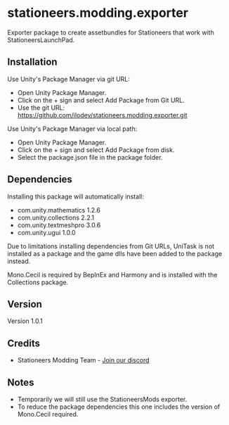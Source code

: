 # stationeers.modding.exporter

Exporter package to create assetbundles for Stationeers that work with StationeersLaunchPad.

## Installation

Use Unity's Package Manager via git URL:
- Open Unity Package Manager.
- Click on the + sign and select Add Package from Git URL.
- Use the git URL: https://github.com/ilodev/stationeers.modding.exporter.git


Use Unity's Package Manager via local path:
- Open Unity Package Manager.
- Click on the + sign and select Add Package from disk.
- Select the package.json file in the package folder.

## Dependencies

Installing this package will automatically install: 

 - com.unity.mathematics 1.2.6
 - com.unity.collections 2.2.1
 - com.unity.textmeshpro 3.0.6
 - com.unity.ugui 1.0.0

Due to limitations installing dependencies from Git URLs, UniTask 
is not installed as a package and the game dlls have been added 
to the package instead.

Mono.Cecil is required by BepInEx and Harmony and is installed with 
the Collections package.

## Version

Version 1.0.1

## Credits

- Stationeers Modding Team - [Join our discord](https://discord.gg/5qZbPVTw2U)


## Notes 

- Temporarily we will still use the StationeersMods exporter.
- To reduce the package dependencies this one includes the version of Mono.Cecil required.

